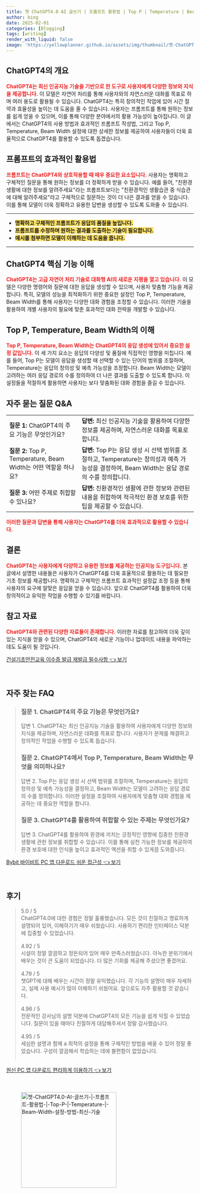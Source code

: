```yaml
---
title: 챗 ChatGPT4.0 AI 글쓰기 | 프롬프트 활용법 | Top P | Temperature | Beam Width 설정 방법 최신 기술
author: bing
date: 2025-02-01
categories: [Blogging]
tags: [writing]
render_with_liquid: false
image: 'https://yellowplanner.github.io/assets/img/thumbnail/챗-ChatGPT4.0-AI-글쓰기-|-프롬프트-활용법-|-Top-P-|-Temperature-|-Beam-Width-설정-방법-최신-기술.webp'
---
```



<h2 id='ChatGPT4의 개요'>ChatGPT4의 개요</h2>

<p><b><span style="color: #ee2323;">ChatGPT4는 최신 인공지능 기술을 기반으로 한 도구로 사용자에게 다양한 정보와 지식을 제공합니다.</span></b> 이 모델은 자연어 처리를 통해 사용자와의 자연스러운 대화를 목표로 하며 여러 용도로 활용될 수 있습니다. ChatGPT4는 특히 창의적인 작업에 있어 시간 절약과 효율성을 높이는 데 도움을 줄 수 있습니다. 사용자는 프롬프트를 통해 원하는 정보를 쉽게 얻을 수 있으며, 이를 통해 다양한 분야에서의 활용 가능성이 높아집니다. 이 글에서는 ChatGPT4의 사용 방법과 효과적인 프롬프트 작성법, 그리고 Top P, Temperature, Beam Width 설정에 대한 상세한 정보를 제공하여 사용자들이 더욱 효율적으로 ChatGPT4를 활용할 수 있도록 돕겠습니다.</p>

<h2 id='프롬프트의 효과적인 활용법'>프롬프트의 효과적인 활용법</h2>

<p><b><span style="color: #ee2323;">프롬프트는 ChatGPT4와 상호작용할 때 매우 중요한 요소입니다.</span></b> 사용자는 명확하고 구체적인 질문을 통해 원하는 정보를 더 정확하게 받을 수 있습니다. 예를 들어, "친환경 생활에 대한 정보를 알려주세요"라는 프롬프트보다는 "친환경적인 생활습관 중 식습관에 대해 알려주세요"라고 구체적으로 질문하는 것이 더 나은 결과를 얻을 수 있습니다. 이를 통해 모델이 더욱 정확하고 유용한 답변을 생성할 수 있도록 도와줄 수 있습니다.</p>

<hr />

<ul>
    <li><b><span style="background-color: #ffe066;">명확하고 구체적인 프롬프트가 응답의 품질을 높입니다.</span></b></li>
    <li><b><span style="background-color: #ffe066;">프롬프트를 수정하며 원하는 결과를 도출하는 기술이 필요합니다.</span></b></li>
    <li><b><span style="background-color: #ffe066;">예시를 첨부하면 모델이 이해하는 데 도움을 줍니다.</span></b></li>
</ul>

<hr />

<h2 id='ChatGPT4 핵심 기능 이해'>ChatGPT4 핵심 기능 이해</h2>

<p><b><span style="color: #ee2323;">ChatGPT4는 고급 자연어 처리 기술로 대화형 AI의 새로운 지평을 열고 있습니다.</span></b> 이 모델은 다양한 명령어와 질문에 대한 응답을 생성할 수 있으며, 사용자 맞춤형 기능을 제공합니다. 특히, 모델의 성능을 최적화하기 위한 중요한 설정인 Top P, Temperature, Beam Width를 통해 사용자는 다양한 대화 경험을 조정할 수 있습니다. 이러한 기술을 활용하여 개별 사용자의 필요에 맞춘 효과적인 대화 전략을 개발할 수 있습니다.</p>

<h2 id='Top P, Temperature, Beam Width의 이해'>Top P, Temperature, Beam Width의 이해</h2>

<p><b><span style="color: #ee2323;">Top P, Temperature, Beam Width는 ChatGPT4의 응답 생성에 있어서 중요한 설정 값입니다.</span></b> 이 세 가지 요소는 응답의 다양성 및 품질에 직접적인 영향을 미칩니다. 예를 들어, Top P는 모델이 응답을 생성할 때 선택할 수 있는 단어의 범위를 조절하며, Temperature는 응답의 창의성 및 예측 가능성을 조정합니다. Beam Width는 모델이 고려하는 여러 응답 경로의 수를 정의하여 더 나은 결과를 도출할 수 있도록 합니다. 이 설정들을 적절하게 활용하면 사용자는 보다 맞춤화된 대화 경험을 즐길 수 있습니다.</p>

<h2 id='자주 묻는 질문 Q&A'>자주 묻는 질문 Q&A</h2>

<table>
    <tr>
        <td><b>질문 1:</b> ChatGPT4의 주요 기능은 무엇인가요?</td>
        <td><b>답변:</b> 최신 인공지능 기술을 활용하여 다양한 정보를 제공하며, 자연스러운 대화를 목표로 합니다.</td>
    </tr>
    <tr>
        <td><b>질문 2:</b> Top P, Temperature, Beam Width는 어떤 역할을 하나요?</td>
        <td><b>답변:</b> Top P는 응답 생성 시 선택 범위를 조절하고, Temperature는 창의성과 예측 가능성을 결정하여, Beam Width는 응답 경로의 수를 정의합니다.</td>
    </tr>
    <tr>
        <td><b>질문 3:</b> 어떤 주제로 취합할 수 있나요?</td>
        <td><b>답변:</b> 친환경적인 생활에 관한 정보와 관련된 내용을 취합하여 적극적인 환경 보호를 위한 팁을 제공할 수 있습니다.</td>
    </tr>
</table>

<p><b><span style="color: #ee2323;">이러한 질문과 답변을 통해 사용자는 ChatGPT4를 더욱 효과적으로 활용할 수 있습니다.</span></b></p>

<h2 id='결론'>결론</h2>

<p><b><span style="color: #ee2323;">ChatGPT4는 사용자에게 다양하고 유용한 정보를 제공하는 인공지능 도구입니다.</span></b> 본 글에서 설명한 내용들은 사용자가 ChatGPT4를 더욱 효율적으로 활용하는 데 필요한 기초 정보를 제공합니다. 명확하고 구체적인 프롬프트 효과적인 설정값 조정 등을 통해 사용자의 요구에 알맞은 응답을 얻을 수 있습니다. 앞으로 ChatGPT4를 활용하여 더욱 창의적이고 유익한 작업을 수행할 수 있기를 바랍니다.</p>

<h2 id='참고 자료'>참고 자료</h2>

<p><b><span style="color: #ee2323;">ChatGPT4와 관련된 다양한 자료들이 존재합니다.</span></b> 이러한 자료를 참고하여 더욱 깊이 있는 지식을 얻을 수 있으며, ChatGPT4의 새로운 기능이나 업데이트 내용을 파악하는 데도 도움이 될 것입니다.</p>


<p><a class="click-button" title="건설기초안전교육 이수증 발급 재발급 필수사항" href="https://yellowplanner.github.io/posts/%EA%B1%B4%EC%84%A4%EA%B8%B0%EC%B4%88%EC%95%88%EC%A0%84%EA%B5%90%EC%9C%A1-%EC%9D%B4%EC%88%98%EC%A6%9D-%EB%B0%9C%EA%B8%89-%EC%9E%AC%EB%B0%9C%EA%B8%89-%ED%95%84%EC%88%98%EC%82%AC%ED%95%AD/" rel="dofollow">건설기초안전교육 이수증 발급 재발급 필수사항 👈 보기</a></p><br>
<h2 id='자주_찾는_FAQ'>자주 찾는 FAQ</h2>
<div itemscope="" itemtype="https://schema.org/FAQPage"> 
<blockquote> 
<div itemscope="" itemprop="mainEntity" itemtype="https://schema.org/Question"> 
<h3 itemprop="name">질문 1. ChatGPT4의 주요 기능은 무엇인가요?</h3> 
<div itemscope="" itemprop="acceptedAnswer" itemtype="https://schema.org/Answer"> 
<span itemprop="text"> 
<p>답변 1. ChatGPT4는 최신 인공지능 기술을 활용하여 사용자에게 다양한 정보와 지식을 제공하며, 자연스러운 대화를 목표로 합니다. 사용자가 문제를 해결하고 창의적인 작업을 수행할 수 있도록 돕습니다.</p> 
</span> 
</div> 
</div> 
<div itemscope="" itemprop="mainEntity" itemtype="https://schema.org/Question"> 
<h3 itemprop="name">질문 2. ChatGPT4에서 Top P, Temperature, Beam Width는 무엇을 의미하나요?</h3> 
<div itemscope="" itemprop="acceptedAnswer" itemtype="https://schema.org/Answer"> 
<span itemprop="text"> 
<p>답변 2. Top P는 응답 생성 시 선택 범위를 조절하며, Temperature는 응답의 창의성 및 예측 가능성을 결정하고, Beam Width는 모델이 고려하는 응답 경로의 수를 정의합니다. 이러한 설정을 조절하여 사용자에게 맞춤형 대화 경험을 제공하는 데 중요한 역할을 합니다.</p> 
</span> 
</div> 
</div> 
<div itemscope="" itemprop="mainEntity" itemtype="https://schema.org/Question"> 
<h3 itemprop="name">질문 3. ChatGPT4를 활용하여 취합할 수 있는 주제는 무엇인가요?</h3> 
<div itemscope="" itemprop="acceptedAnswer" itemtype="https://schema.org/Answer"> 
<span itemprop="text"> 
<p>답변 3. ChatGPT4를 활용하여 환경에 끼치는 긍정적인 영향에 집중한 친환경 생활에 관한 정보를 취합할 수 있습니다. 이를 통해 실천 가능한 정보를 제공하여 환경 보호에 대한 인식을 높이고 효과적인 액션을 취할 수 있게끔 도와줍니다.</p> 
</span> 
</div> 
</div> 
</blockquote> 
</div>
<p><a class="click-button" title="Bybit 바이비트 PC 앱 다운로드 쉬운 접근성" href="https://yellowplanner.github.io/posts/Bybit-%EB%B0%94%EC%9D%B4%EB%B9%84%ED%8A%B8-PC-%EC%95%B1-%EB%8B%A4%EC%9A%B4%EB%A1%9C%EB%93%9C-%EC%89%AC%EC%9A%B4-%EC%A0%91%EA%B7%BC%EC%84%B1/" rel="dofollow">Bybit 바이비트 PC 앱 다운로드 쉬운 접근성 👈 보기</a></p><br>
<h2 id='후기'>후기</h2>
<div itemscope itemtype="https://schema.org/Product">
  <blockquote>
  <div itemprop="review" itemscope itemtype="https://schema.org/Review">
      <div itemprop="reviewRating" itemscope itemtype="https://schema.org/Rating"> <span itemprop="ratingValue">5.0</span> / <span itemprop="bestRating">5</span> </div>
      <span itemprop="reviewBody">ChatGPT4.0에 대한 경험은 정말 훌륭했습니다. 모든 것이 친절하고 명료하게 설명되어 있어, 이해하기가 매우 쉬웠습니다. 사용하기 편리한 인터페이스 덕분에 집중할 수 있었습니다.</span>
  </div>
  <br>
  <div itemprop="review" itemscope itemtype="https://schema.org/Review">
      <div itemprop="reviewRating" itemscope itemtype="https://schema.org/Rating"> <span itemprop="ratingValue">4.92</span> / <span itemprop="bestRating">5</span> </div>
      <span itemprop="reviewBody">시설이 정말 깔끔하고 정돈되어 있어 매우 만족스러웠습니다. 아늑한 분위기에서 배우는 것이 큰 도움이 되었습니다. 더 많은 기회를 제공해 주셨으면 좋겠어요.</span>
  </div>
  <br>
  <div itemprop="review" itemscope itemtype="https://schema.org/Review">
      <div itemprop="reviewRating" itemscope itemtype="https://schema.org/Rating"> <span itemprop="ratingValue">4.79</span> / <span itemprop="bestRating">5</span> </div>
      <span itemprop="reviewBody">챗GPT에 대해 배우는 시간이 정말 유익했습니다. 각 기능의 설명이 매우 자세하고, 실제 사용 예시가 많아 이해하기 쉬웠어요. 앞으로도 자주 활용할 것 같습니다.</span>
  </div>
  <br>
  <div itemprop="review" itemscope itemtype="https://schema.org/Review">
      <div itemprop="reviewRating" itemscope itemtype="https://schema.org/Rating"> <span itemprop="ratingValue">4.96</span> / <span itemprop="bestRating">5</span> </div>
      <span itemprop="reviewBody">전문적인 강사님의 설명 덕분에 ChatGPT4의 모든 기능을 쉽게 익힐 수 있었습니다. 질문이 있을 때마다 친절하게 대답해주셔서 정말 감사했습니다.</span>
  </div>
  <br>
  <div itemprop="review" itemscope itemtype="https://schema.org/Review">
      <div itemprop="reviewRating" itemscope itemtype="https://schema.org/Rating"> <span itemprop="ratingValue">4.95</span> / <span itemprop="bestRating">5</span> </div>
      <span itemprop="reviewBody">세심한 설명과 함께 a 최적의 설정을 통해 구체적인 방법을 배울 수 있어 정말 좋았습니다. 구성이 깔끔해서 학습하는 데에 불편함이 없었습니다.</span>
  </div>
  <br>
  </blockquote>
</div>
<p><a class="click-button" title="원신 PC 앱 다운로드 편리하게 이용하기" href="https://yellowplanner.github.io/posts/%EC%9B%90%EC%8B%A0-PC-%EC%95%B1-%EB%8B%A4%EC%9A%B4%EB%A1%9C%EB%93%9C-%ED%8E%B8%EB%A6%AC%ED%95%98%EA%B2%8C-%EC%9D%B4%EC%9A%A9%ED%95%98%EA%B8%B0/" rel="dofollow">원신 PC 앱 다운로드 편리하게 이용하기 👈 보기</a></p><br>
<figure class="image"><img src="https://yellowplanner.github.io/assets/img/thumbnail/챗-ChatGPT4.0-AI-글쓰기-|-프롬프트-활용법-|-Top-P-|-Temperature-|-Beam-Width-설정-방법-최신-기술.webp" alt="챗-ChatGPT4.0-AI-글쓰기-|-프롬프트-활용법-|-Top-P-|-Temperature-|-Beam-Width-설정-방법-최신-기술" width="256" height="256"></figure>